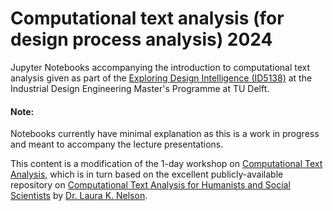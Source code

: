 # Computational text analysis (for design process analysis) 2024

Jupyter Notebooks accompanying the introduction to computational text analysis given as part of the [Exploring Design Intelligence (ID5138)](https://www.studiegids.tudelft.nl/a101_displayCourse.do?course_id=66390) at the Industrial Design Engineering Master's Programme at TU Delft.

#### Note:
Notebooks currently have minimal explanation as this is a work in progress and meant to accompany the lecture presentations.

This content is a modification of the 1-day workshop on [Computational Text Analysis](https://github.com/senthilchandrasegaran/computational-text-analysis-2023), which is in turn based on the excellent publicly-available repository on [Computational Text Analysis for Humanists and Social Scientists](https://github.com/lknelson/text-analysis-2017/) by [Dr. Laura K. Nelson](https://www.lauraknelson.com/).
